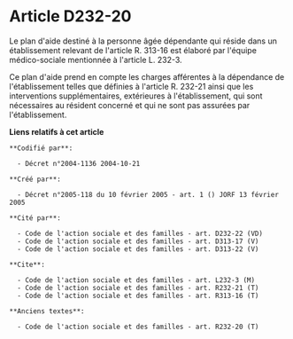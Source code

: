 # Article D232-20

Le plan d'aide destiné à la personne âgée dépendante qui réside dans un établissement relevant de l'article R. 313-16 est
élaboré par l'équipe médico-sociale mentionnée à l'article L. 232-3.

Ce plan d'aide prend en compte les charges afférentes à la dépendance de l'établissement telles que définies à l'article R.
232-21 ainsi que les interventions supplémentaires, extérieures à l'établissement, qui sont nécessaires au résident concerné
et qui ne sont pas assurées par l'établissement.

**Liens relatifs à cet article**

	**Codifié par**:

	  - Décret n°2004-1136 2004-10-21

	**Créé par**:

	  - Décret n°2005-118 du 10 février 2005 - art. 1 () JORF 13 février 2005

	**Cité par**:

	  - Code de l'action sociale et des familles - art. D232-22 (VD)
	  - Code de l'action sociale et des familles - art. D313-17 (V)
	  - Code de l'action sociale et des familles - art. D313-22 (V)

	**Cite**:

	  - Code de l'action sociale et des familles - art. L232-3 (M)
	  - Code de l'action sociale et des familles - art. R232-21 (T)
	  - Code de l'action sociale et des familles - art. R313-16 (T)

	**Anciens textes**:

	  - Code de l'action sociale et des familles - art. R232-20 (T)
